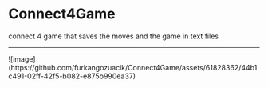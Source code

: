 # Connect4Game
connect 4 game that saves the moves and the game in text files
<br>
<hr>
![image](https://github.com/furkangozuacik/Connect4Game/assets/61828362/44b1c491-02ff-42f5-b082-e875b990ea37)

